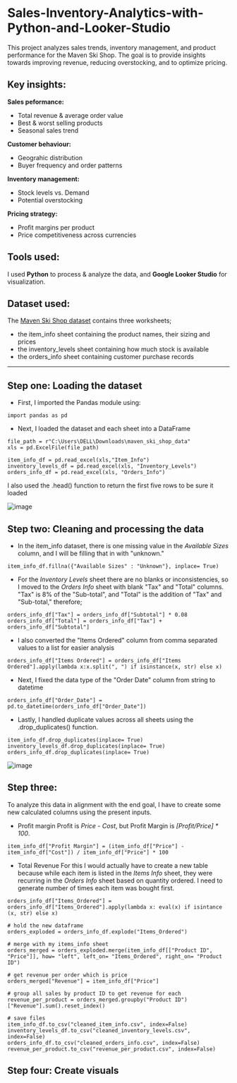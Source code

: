 # Sales-Inventory-Analytics-with-Python-and-Looker-Studio
This project analyzes sales trends, inventory management, and product performance for the Maven Ski Shop. The goal is to provide insights towards improving revenue, reducing overstocking, and to optimize pricing.

## Key insights:

**Sales peformance:**
- Total revenue & average order value
- Best & worst selling products
- Seasonal sales trend

**Customer behaviour:**
- Geograhic distribution
- Buyer frequency and order patterns

**Inventory management:**
- Stock levels vs. Demand
- Potential overstocking

**Pricing strategy:**
- Profit margins per product
- Price competitiveness across currencies

## Tools used:
I used **Python** to process & analyze the data, and **Google Looker Studio** for visualization. 

## Dataset used:
The [Maven Ski Shop dataset](https://docs.google.com/spreadsheets/d/1WnLOQtJeGWXA11dYp_5tTxBtDCmc5wP1/edit?usp=sharing&ouid=107860954201781863308&rtpof=true&sd=true) contains three worksheets; 
- the item_info sheet containing the product names, their sizing and prices
- the inventory_levels sheet containing how much stock is available
- the orders_info sheet containing customer purchase records 
---

## Step one: Loading the dataset
- First, I imported the Pandas module using:
```
import pandas as pd
```

- Next, I loaded the dataset and each sheet into a DataFrame
```
file_path = r"C:\Users\DELL\Downloads\maven_ski_shop_data"
xls = pd.ExcelFile(file_path)

item_info_df = pd.read_excel(xls,"Item_Info")
inventory_levels_df = pd.read_excel(xls, "Inventory_Levels")
orders_info_df = pd.read_excel(xls, "Orders_Info")
```
I also used the .head() function to return the first five rows to be sure it loaded 

![image](https://github.com/user-attachments/assets/9fde1c71-55db-4ded-b134-9032fcd2ffca)

## Step two: Cleaning and processing the data
- In the item_info dataset, there is one missing value in the *Available Sizes* column, and I will be filling that in with "unknown."
```
item_info_df.fillna({"Available Sizes" : "Unknown"}, inplace= True)
```

- For the *Inventory Levels* sheet there are no blanks or inconsistencies, so I moved to the *Orders Info* sheet with blank "Tax" and "Total" columns.<br>
"Tax" is 8% of the "Sub-total", and "Total" is the addition of "Tax" and "Sub-total," therefore;
```
orders_info_df["Tax"] = orders_info_df["Subtotal"] * 0.08
orders_info_df["Total"] = orders_info_df["Tax"] + orders_info_df["Subtotal"]
```

- I also converted the "Items Ordered" column from comma separated values to a list for easier analysis
```
orders_info_df["Items Ordered"] = orders_info_df["Items Ordered"].apply(lambda x:x.split(", ") if isinstance(x, str) else x)
```

- Next, I fixed the data type of the "Order Date" column from string to datetime
```
orders_info_df["Order_Date"] = pd.to_datetime(orders_info_df["Order_Date"])
```
- Lastly, I handled duplicate values across all sheets using the .drop_duplicates() function. 
```
item_info_df.drop_duplicates(inplace= True)
inventory_levels_df.drop_duplicates(inplace= True)
orders_info_df.drop_duplicates(inplace= True)
```
![image](https://github.com/user-attachments/assets/d3755434-000c-40df-8782-e363a2bb0e70)

## Step three: 
To analyze this data in alignment with the end goal, I have to create some new calculated columns using the present inputs. 
- Profit margin
Profit is *Price - Cost*, but Profit Margin is *[Profit/Price] * 100*.
```
item_info_df["Profit Margin"] = (item_info_df["Price"] - item_info_df["Cost"]) / item_info_df["Price"] * 100
```

- Total Revenue
For this I would actually have to create a new table because while each item is listed in the *Items Info* sheet, they were recurring in the *Orders Info* sheet based on quantity ordered. I need to generate number of times each item was bought first.
```
orders_info_df["Items_Ordered"] = orders_info_df["Items_Ordered"].apply(lambda x: eval(x) if isintance (x, str) else x)

# hold the new dataframe
orders_exploded = orders_info_df.explode("Items_Ordered")

# merge with my items_info sheet
orders_merged = orders_exploded.merge(item_info_df[["Product ID", "Price"]], how= "left", left_on= "Items_Ordered", right_on= "Product ID")

# get revenue per order which is price
orders_merged["Revenue"] = item_info_df["Price"]

# group all sales by product ID to get revenue for each
revenue_per_product = orders_merged.groupby("Product ID")["Revenue"].sum().reset_index()

# save files
item_info_df.to_csv("cleaned_item_info.csv", index=False)
inventory_levels_df.to_csv("cleaned_inventory_levels.csv", index=False)
orders_info_df.to_csv("cleaned_orders_info.csv", index=False)
revenue_per_product.to_csv("revenue_per_product.csv", index=False)
```

## Step four: Create visuals 


